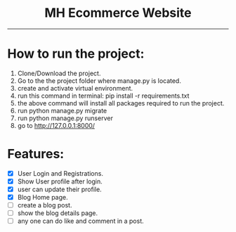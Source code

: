 <center>
<h1>MH Ecommerce Website</h1>
<hr>
</center>

# How to run the project:
1. Clone/Download the project.
2. Go to the the project folder where manage.py is located.
3. create and activate virtual environment.
4. run this command in terminal: pip install -r requirements.txt
5. the above command will install all packages required to run the project.
6. run python manage.py migrate
7. run python manage.py runserver
8. go to http://127.0.0.1:8000/

# Features:

- [x] User Login and Registrations.
- [x] Show User profile after login.
- [x] user can update their profile.
- [x] Blog Home page.
- [ ] create a blog post.
- [ ] show the blog details page.
- [ ] any one can do like and comment in a post.